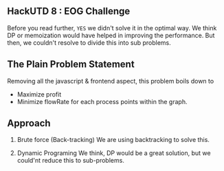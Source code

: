 ## HackUTD 8 : EOG Challenge

Before you read further, `YES` we didn't solve it in the optimal way. 
We think DP or memoization would have helped in improving the performance.
But then, we couldn't resolve to divide this into sub problems.

## The Plain Problem Statement
Removing all the javascript & frontend aspect, this problem boils down to
- Maximize profit
- Minimize flowRate
for each process points within the graph.

## Approach
1. Brute force (Back-tracking)
We are using backtracking to solve this.

3. Dynamic Programing
We think, DP would be a great solution, but we could'nt reduce this to sub-problems.

